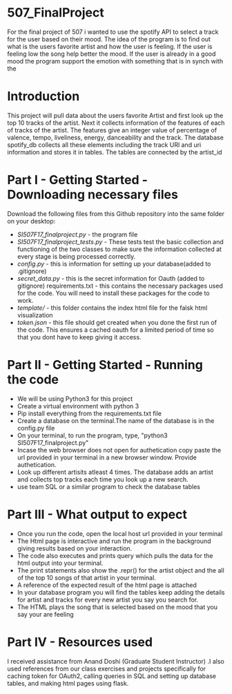 # 507_FinalProject
For the final project of 507 i wanted to use the spotify API to select a track for the user based on their mood. The idea of the program is to find out what is the users favorite artist and how the user is feeling. If the user is feeling low the song help better the mood. If the user is already in a good mood the program support the emotion with something that is in synch with the

# Introduction
This project will pull data about the users favorite Artist and first look up the top 10 tracks of the artist. Next it collects information of the features of each of tracks of the artist. The features give an integer value of percentage of valence, tempo, liveliness, energy, danceability and the track. The database spotify_db collects all these elements including the track URl and uri information and stores it in tables. The tables are connected by the artist_id

# Part I - Getting Started - Downloading necessary files
Download the following files from this Github repository into the same folder on your desktop:
- *SI507F17_finalproject.py* - the program file
- *SI507F17_finalproject_tests.py* - These tests test the basic collection and functioning of the two classes to make sure the information collected at every stage is being processed correctly.
- *config.py* - this is information for setting up your database(added to .gitignore)
- *secret_data.py* - this is the secret information for Oauth (added to gitignore)
requirements.txt - this contains the necessary packages used for the code. You will need to install these packages for the code to work.
- *template/*  - this folder contains the index html file for the falsk html visualization
- *token.json* - this file should get created when you done the first run of the code. This ensures a cached oauth for a limited period of time so that you dont have to keep giving it access.

# Part II - Getting Started - Running the code
- We will be using Python3 for this project
- Create a virtual environment with python 3
- Pip install everything from the requirements.txt file
- Create a database on the terminal.The name of the database is in the config.py file
- On your terminal, to run the program, type, "python3 SI507F17_finalproject.py"
- Incase the web browser does not open for authetication copy paste the url provided in your terminal in a new browser window. Provide authetication.
- Look up different artisits atleast 4 times. The database adds an artist and collects top tracks each time you look up a new search.  
- use team SQL or a similar program to check the database tables

# Part III - What output to expect
- Once you run the code, open the local host url provided in your terminal
- The Html page is interactive and run the program in the background giving results based on your interaction.
- The code also executes and prints query which pulls the data for the html output into your terminal.
- The print statements also show the .repr() for the artist object and the all of the top 10 songs of that artist in your terminal.  
- A reference of the expected result of the html page is attached
- In your database program you will find the tables keep adding the details for artist and tracks for every new artist you say you search for.
- The HTML plays the song that is selected based on the mood that you say your are feeling  

# Part IV - Resources used
I received assistance from Anand Doshi (Graduate Student Instructor) .I also used references from our class exercises and projects specifically for caching token for OAuth2,  calling queries in SQL and setting up database tables, and making html pages using flask.
